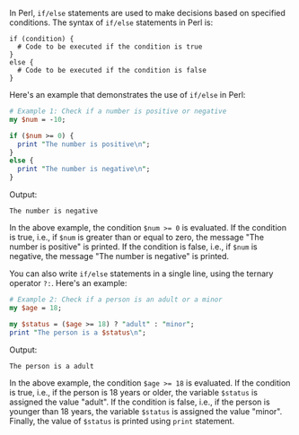 In Perl, `if/else` statements are used to make decisions based on specified conditions. The syntax of `if/else` statements in Perl is:

```
if (condition) {
  # Code to be executed if the condition is true
}
else {
  # Code to be executed if the condition is false
}
```

Here's an example that demonstrates the use of `if/else` in Perl:

```perl
# Example 1: Check if a number is positive or negative
my $num = -10;

if ($num >= 0) {
  print "The number is positive\n";
}
else {
  print "The number is negative\n";
}
```

Output:
```
The number is negative
```

In the above example, the condition `$num >= 0` is evaluated. If the condition is true, i.e., if `$num` is greater than or equal to zero, the message "The number is positive" is printed. If the condition is false, i.e., if `$num` is negative, the message "The number is negative" is printed.

You can also write `if/else` statements in a single line, using the ternary operator `?:`. Here's an example:

```perl
# Example 2: Check if a person is an adult or a minor
my $age = 18;

my $status = ($age >= 18) ? "adult" : "minor";
print "The person is a $status\n";
```

Output:
```
The person is a adult
```

In the above example, the condition `$age >= 18` is evaluated. If the condition is true, i.e., if the person is 18 years or older, the variable `$status` is assigned the value "adult". If the condition is false, i.e., if the person is younger than 18 years, the variable `$status` is assigned the value "minor". Finally, the value of `$status` is printed using `print` statement.
